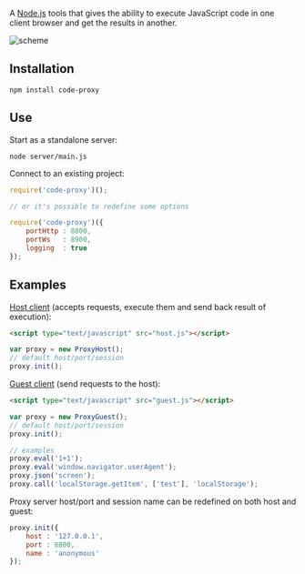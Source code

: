 A [Node.js](http://nodejs.org) tools that gives the ability to execute JavaScript code in one client browser and get the results in another.

![scheme](https://raw.github.com/DarkPark/code-proxy/master/client/scheme.png)

## Installation

`npm install code-proxy`

## Use

Start as a standalone server:

`node server/main.js`

Connect to an existing project:

```javascript
require('code-proxy')();

// or it's possible to redefine some options

require('code-proxy')({
	portHttp : 8800,
	portWs   : 8900,
	logging  : true
});
```

## Examples

[Host client](http://127.0.0.1:8800/client/host.html) (accepts requests, execute them and send back result of execution):

```html
<script type="text/javascript" src="host.js"></script>
```

```javascript
var proxy = new ProxyHost();
// default host/port/session
proxy.init();
```

[Guest client](http://127.0.0.1:8800/client/guest.html) (send requests to the host):

```html
<script type="text/javascript" src="guest.js"></script>
```

```javascript
var proxy = new ProxyGuest();
// default host/port/session
proxy.init();

// examples
proxy.eval('1+1');
proxy.eval('window.navigator.userAgent');
proxy.json('screen');
proxy.call('localStorage.getItem', ['test'], 'localStorage');
```

Proxy server host/port and session name can be redefined on both host and guest:

```javascript
proxy.init({
	host : '127.0.0.1',
	port : 8800,
	name : 'anonymous'
});
```
